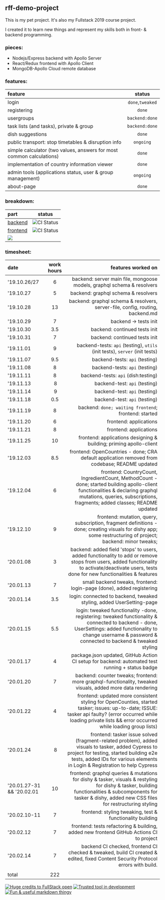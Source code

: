 
## rff-demo-project

This is my pet project. It's also my Fullstack 2019 course project.

I created it to learn new things and represent my skills both in front- & backend programming.

### pieces:
- Nodejs/Express backend with Apollo Server
- React/Redux frontend with Apollo Client
- MongoDB-Apollo Cloud remote database

### features:
feature | status
:------ | :----:
login | `done`,`tweaked`
registering | `done`
usergroups | `backend:done`
task lists (and tasks), private & group | `backend:done`
dish suggestions | `done`
public transport: stop timetables & disruption info | `ongoing`
simple calculator (two values, answers for most common calculations) | `done`
implementation of country information viewer | `done`
admin tools (applications status, user & group management) | `ongoing`
about-page | `done`

### breakdown:
part | status
:--- | :----:
[backend](https://github.com/RedFoxFinn/rff-project/tree/backend) | ![CI Status](https://github.com/RedFoxFinn/rff-project/workflows/CI:backend/badge.svg?branch=backend)
[frontend](https://github.com/RedFoxFinn/rff-project/tree/frontend) | ![CI Status](https://github.com/RedFoxFinn/rff-project/workflows/CI:frontend:tests/badge.svg?branch=frontend)
[![](https://badgen.net/badge/icon/site/orange?icon=github&label=pages)](https://redfoxfinn.github.io/) | 

### timesheet:
date | work hours | features worked on
:--- | :--------: | -----------------:
'19.10.26/27 | 6 | backend: server main file, mongoose models, graphql schema & resolvers
'19.10.27 | 5 | backend: graphql schema & resolvers
'19.10.28 | 13 | backend: graphql schema & resolvers, server-file, config, routing, backend.md
'19.10.29 | 7 | backend -> tests init
'19.10.30 | 3.5 | backend: continued tests init
'19.10.31 | 7 | backend: continued tests init
'19.11.01 | 9 | backend-tests: `api` (testing), `utils` (init tests), `server` (init tests)
'19.11.07 | 9.5 | backend-tests: `api` (testing)
'19.11.08 | 8 | backend-tests: `api` (testing)
'19.11.11 | 8 | backend-tests: `api` (dish:testing)
'19.11.13 | 8 | backend-test: `api` (testing)
'19.11.14 | 9 | backend-test: `api` (testing)
'19.11.18 | 0.5 | backend-test: `api` (testing)
'19.11.19 | 8 | backend: `done; waiting frontend`; frontend: started
'19.11.20 | 6 | frontend: applications
'19.11.21 | 8 | frontend: applications
'19.11.25 | 10 | frontend: applications designing & building; priming apollo-client
'19.12.03 | 8.5 | frontend: OpenCountries - done; CRA default application removed from codebase; README updated
'19.12.04 | 6 | frontend: CountryCount, IngredientCount, MethodCount - done; started building apollo-client functionalities & declaring graphql mutations, queries, subscriptions, fragments; added classes; README updated
'19.12.10 | 9 | frontend: mutation, query, subscription, fragment definitions - done; creating visuals for dishy app; some restructuring of project; backend: minor tweaks;
'20.01.08 | 3 | backend: added field 'stops' to users, added functionality to add or remove stops from users, added functionality to activate/deactivate users, tests done for new functionalities & features
'20.01.13 | 7 | small backend tweaks, frontend: login-page (done), added registering
'20.01.14 | 3.5 | login: connected to backend, tweaked styling, added UserSetting-page
'20.01.15 | 5.5 | login: tweaked functionality -done, registering: tweaked functionality & connected to backend - done, UserSettings: added functionality to change username & password & connected to backend & tweaked styling
'20.01.17 | 4 | package.json updated, GitHub Action CI setup for backend: automated test running + status badge
'20.01.20 | 7 | backend: counter tweaks; frontend: more graphql-functionality, tweaked visuals, added more data rendering
'20.01.22 | 4 | frontend: updated more consistent styling for OpenCounties, started tasker; issues: up-to-date; ISSUE: tasker api faulty? (error occurred while loading private lists && error occurred while loading group lists)
'20.01.24 | 8 | frontend: tasker issue solved (fragment-related problem), added visuals to tasker, added Cypress to project for testing, started building e2e tests, added IDs for various elements in Login & Registration to help Cypress
'20.01.27-31 && '20.02.01 | 10 | frontend: graphql queries & mutations for dishy & tasker, visuals & restyling for dishy & tasker, building functionalities & subcomponents for tasker & dishy, added new CSS files for restructuring styling
'20.02.10-11 | 7 | frontend: styling tweaking, test & functionality building
'20.02.12 | 7 | frontend: tests refactoring & building, added new frontend GitHub Actions CI to project
'20.02.14 | 7 | backend CI checked, frontend CI checked & tweaked, build CI created & edited, fixed Content Security Protocol errors with build.
 | | 
total | 222 | 

[![Huge credits to FullStack open](https://img.shields.io/badge/MOOC-Uni_Helsinki-1f425f.svg)](https://fullstackopen.com/)
[![Trusted tool in development](https://img.shields.io/badge/Made%20with-WebStorm-5ee0bd.svg)](https://www.jetbrains.com/webstorm)
[![Fun & useful markdown thingy](https://img.shields.io/badge/badges-awesome-orange.svg)](https://shields.io/)
